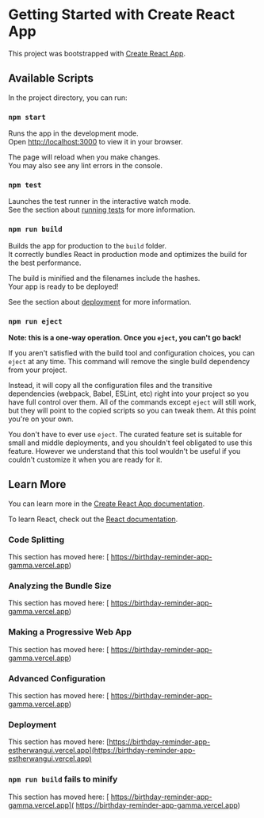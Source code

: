 # Getting Started with Create React App

This project was bootstrapped with [Create React App](https://github.com/facebook/create-react-app).

## Available Scripts

In the project directory, you can run:

### `npm start`

Runs the app in the development mode.\
Open [http://localhost:3000](http://localhost:3000) to view it in your browser.

The page will reload when you make changes.\
You may also see any lint errors in the console.

### `npm test`

Launches the test runner in the interactive watch mode.\
See the section about [running tests]( https://birthday-reminder-app-gamma.vercel.app) for more information.

### `npm run build`

Builds the app for production to the `build` folder.\
It correctly bundles React in production mode and optimizes the build for the best performance.

The build is minified and the filenames include the hashes.\
Your app is ready to be deployed!

See the section about [deployment]( https://birthday-reminder-app-gamma.vercel.app) for more information.

### `npm run eject`

**Note: this is a one-way operation. Once you `eject`, you can't go back!**

If you aren't satisfied with the build tool and configuration choices, you can `eject` at any time. This command will remove the single build dependency from your project.

Instead, it will copy all the configuration files and the transitive dependencies (webpack, Babel, ESLint, etc) right into your project so you have full control over them. All of the commands except `eject` will still work, but they will point to the copied scripts so you can tweak them. At this point you're on your own.

You don't have to ever use `eject`. The curated feature set is suitable for small and middle deployments, and you shouldn't feel obligated to use this feature. However we understand that this tool wouldn't be useful if you couldn't customize it when you are ready for it.

## Learn More

You can learn more in the [Create React App documentation]( https://birthday-reminder-app-gamma.vercel.app).

To learn React, check out the [React documentation]( https://birthday-reminder-app-gamma.vercel.app).

### Code Splitting

This section has moved here: [ https://birthday-reminder-app-gamma.vercel.app)

### Analyzing the Bundle Size

This section has moved here: [ https://birthday-reminder-app-gamma.vercel.app)

### Making a Progressive Web App

This section has moved here: [ https://birthday-reminder-app-gamma.vercel.app)

### Advanced Configuration

This section has moved here: [ https://birthday-reminder-app-gamma.vercel.app)

### Deployment

This section has moved here: [https://birthday-reminder-app-estherwangui.vercel.app](https://birthday-reminder-app-estherwangui.vercel.app)

### `npm run build` fails to minify

This section has moved here: [ https://birthday-reminder-app-gamma.vercel.app]( https://birthday-reminder-app-gamma.vercel.app)
